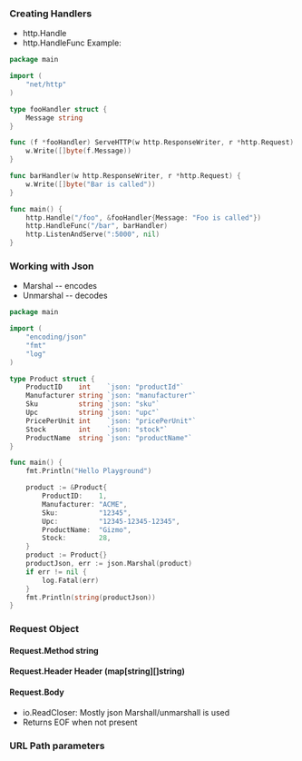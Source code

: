### Creating Handlers
- http.Handle
- http.HandleFunc
Example:
```go
package main

import (
	"net/http"
)

type fooHandler struct {
	Message string
}

func (f *fooHandler) ServeHTTP(w http.ResponseWriter, r *http.Request) {
	w.Write([]byte(f.Message))
}

func barHandler(w http.ResponseWriter, r *http.Request) {
	w.Write([]byte("Bar is called"))
}

func main() {
	http.Handle("/foo", &fooHandler{Message: "Foo is called"})
	http.HandleFunc("/bar", barHandler)
	http.ListenAndServe(":5000", nil)
}

```
### Working with Json
- Marshal -- encodes
- Unmarshal -- decodes
```go
package main

import (
	"encoding/json"
	"fmt"
	"log"
)

type Product struct {
	ProductID    int    `json: "productId"`
	Manufacturer string `json: "manufacturer"`
	Sku          string `json: "sku"`
	Upc          string `json: "upc"`
	PricePerUnit int    `json: "pricePerUnit"`
	Stock        int    `json: "stock"`
	ProductName  string `json: "productName"`
}

func main() {
	fmt.Println("Hello Playground")

	product := &Product{
		ProductID:    1,
		Manufacturer: "ACME",
		Sku:          "12345",
		Upc:          "12345-12345-12345",
		ProductName:  "Gizmo",
		Stock:        28,
	}
	product := Product{}
	productJson, err := json.Marshal(product)
	if err != nil {
		log.Fatal(err)
	}
	fmt.Println(string(productJson))
}
```

### Request Object
#### Request.Method string  
#### Request.Header Header (map[string][]string)  
#### Request.Body  
- io.ReadCloser: Mostly json Marshall/unmarshall is used
- Returns EOF when not present

### URL Path parameters
```go
```
